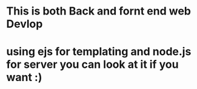 # This is both Back and fornt end web Devlop 
# using ejs for templating and node.js for server you can look at it if you want :)
